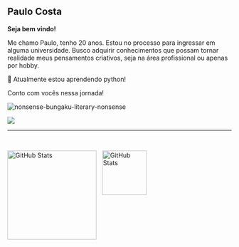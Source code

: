## Paulo Costa

**Seja bem vindo!**

Me chamo Paulo, tenho 20 anos. Estou no processo para ingressar em alguma universidade.
Busco adquirir conhecimentos que possam tornar realidade meus pensamentos criativos, seja na área profissional ou apenas por hobby. 

🐍 Atualmente estou aprendendo python!


Conto com vocês nessa jornada!

 ![nonsense-bungaku-literary-nonsense](https://github.com/user-attachments/assets/94fa0766-ba3f-48c2-9374-30ad84c42e0f)

 
 <div>


  <a href="https://www.linkedin.com/in/paulo-costa-613a34287" target="_blank"><img src="https://img.shields.io/badge/-LinkedIn-%230077B5?style=for-the-badge&logo=linkedin&logoColor=white" target="_blank"></a>
 

 ---

<br/>

<p>
  <img 
    align="left" 
    alt="GitHub Stats" 
    height="200" 
    style="padding-right: 10px;" 
    src="https://github-readme-stats.vercel.app/api?username=PauloCosta03&show&show_icons=true&theme=swift&include_all_commits=true&locale=pt-br" 

 <img 
      align="left" 
      alt="GitHub Stats" 
      height="100" 
      src="https://github-readme-stats.vercel.app/api/top-langs/?username=PauloCosta03&theme=swift&layout=compact&custom_title=Tecnologias&langs_count=9" 
  />
<p>

 
